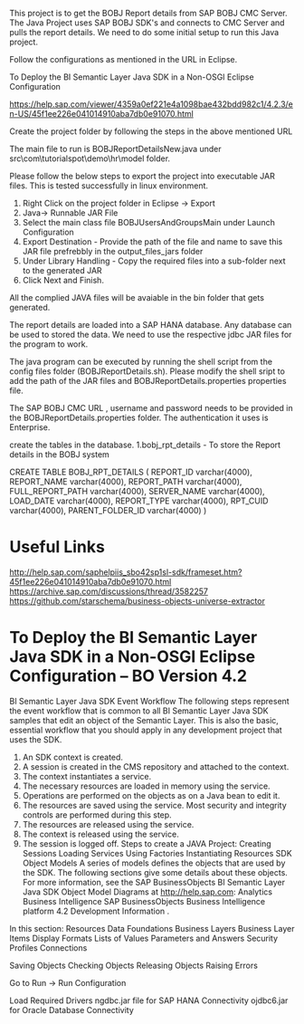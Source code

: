 This project is to get the BOBJ Report details from SAP BOBJ CMC Server. The Java Project uses SAP BOBJ SDK's and connects to CMC Server and pulls the report details. We need to do some initial setup to run this Java project.

Follow the configurations as mentioned in the URL in Eclipse.

To Deploy the BI Semantic Layer Java SDK in a Non-OSGI Eclipse Configuration

https://help.sap.com/viewer/4359a0ef221e4a1098bae432bdd982c1/4.2.3/en-US/45f1ee226e041014910aba7db0e91070.html

Create the project folder by following the steps in the above mentioned URL

The main file to run is BOBJReportDetailsNew.java under src\com\tutorialspot\demo\hr\model folder.

Please follow the below steps to export the project into executable JAR files. This is tested successfully in linux environment.
1. Right Click on the project folder in Eclipse -> Export
2. Java-> Runnable JAR File
3. Select the main class file BOBJUsersAndGroupsMain under Launch Configuration
4. Export Destination - Provide the path of the file and name to save this JAR file prefrebbly in the output_files_jars folder
5. Under Library Handling - Copy the required files into a sub-folder next to the generated JAR
6. Click Next and Finish.

All the complied JAVA files will be avaiable in the bin folder that gets generated.

The report details are loaded into a SAP HANA database. Any database can be used to stored the data. We need to use the respective jdbc JAR files for the program to work.

The java program can be executed by running the shell script from the config files folder (BOBJReportDetails.sh). Please modify the shell sript to add the path of the JAR files and BOBJReportDetails.properties properties file.

The SAP BOBJ CMC URL , username and  password needs to be provided in the BOBJReportDetails.properties folder. The authentication it uses is Enterprise.

create the tables in the database.
1.bobj_rpt_details - To store the Report details in the BOBJ system


CREATE TABLE BOBJ_RPT_DETAILS
(
REPORT_ID varchar(4000),
REPORT_NAME varchar(4000),
REPORT_PATH varchar(4000),
FULL_REPORT_PATH varchar(4000),
SERVER_NAME varchar(4000),
LOAD_DATE varchar(4000),
REPORT_TYPE varchar(4000),
RPT_CUID varchar(4000),
PARENT_FOLDER_ID varchar(4000)
)

Useful Links
================
http://help.sap.com/saphelpiis_sbo42sp1sl-sdk/frameset.htm?45f1ee226e041014910aba7db0e91070.html
https://archive.sap.com/discussions/thread/3582257
https://github.com/starschema/business-objects-universe-extractor


To Deploy the BI Semantic Layer Java SDK in a Non-OSGI Eclipse Configuration – BO Version 4.2
=============================================================================================
BI Semantic Layer Java SDK Event Workflow
The following steps represent the event workflow that is common to all BI Semantic Layer Java SDK samples that edit an object of the Semantic Layer. This is also the basic, essential workflow that you should apply in any development project that uses the SDK.
1.	An SDK context is created.
2.	A session is created in the CMS repository and attached to the context.
3.	The context instantiates a service.
4.	The necessary resources are loaded in memory using the service.
5.	Operations are performed on the objects as on a Java bean to edit it.
6.	The resources are saved using the service. Most security and integrity controls are performed during this step.
7.	The resources are released using the service.
8.	The context is released using the service.
9.	The session is logged off.
Steps to create a JAVA Project:
Creating Sessions
Loading Services
Using Factories
Instantiating Resources
SDK Object Models
A series of models defines the objects that are used by the SDK. The following sections give some details about these objects. For more information, see the SAP BusinessObjects BI Semantic Layer Java SDK Object Model Diagrams at http://help.sap.com:   Analytics   Business Intelligence   SAP BusinessObjects Business Intelligence platform 4.2   Development Information  .

In this section:
Resources
Data Foundations
Business Layers
Business Layer Items
Display Formats
Lists of Values
Parameters and Answers
Security Profiles
Connections




Saving Objects
Checking Objects
Releasing Objects
Raising Errors

Go to Run -> Run Configuration
 

 
Load Required Drivers
ngdbc.jar file for SAP HANA Connectivity
ojdbc6.jar for Oracle Database Connectivity
 




